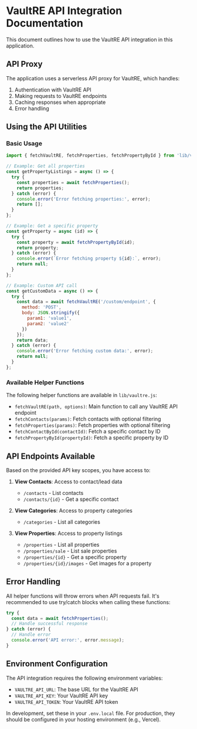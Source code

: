 # VaultRE API Integration Documentation

This document outlines how to use the VaultRE API integration in this application.

## API Proxy

The application uses a serverless API proxy for VaultRE, which handles:

1. Authentication with VaultRE API
2. Making requests to VaultRE endpoints
3. Caching responses when appropriate
4. Error handling

## Using the API Utilities

### Basic Usage

```javascript
import { fetchVaultRE, fetchProperties, fetchPropertyById } from 'lib/vaultre';

// Example: Get all properties
const getPropertyListings = async () => {
  try {
    const properties = await fetchProperties();
    return properties;
  } catch (error) {
    console.error('Error fetching properties:', error);
    return [];
  }
};

// Example: Get a specific property
const getProperty = async (id) => {
  try {
    const property = await fetchPropertyById(id);
    return property;
  } catch (error) {
    console.error(`Error fetching property ${id}:`, error);
    return null;
  }
};

// Example: Custom API call
const getCustomData = async () => {
  try {
    const data = await fetchVaultRE('/custom/endpoint', {
      method: 'POST',
      body: JSON.stringify({ 
        param1: 'value1',
        param2: 'value2'
      })
    });
    return data;
  } catch (error) {
    console.error('Error fetching custom data:', error);
    return null;
  }
};
```

### Available Helper Functions

The following helper functions are available in `lib/vaultre.js`:

- `fetchVaultRE(path, options)`: Main function to call any VaultRE API endpoint
- `fetchContacts(params)`: Fetch contacts with optional filtering
- `fetchProperties(params)`: Fetch properties with optional filtering  
- `fetchContactById(contactId)`: Fetch a specific contact by ID
- `fetchPropertyById(propertyId)`: Fetch a specific property by ID

## API Endpoints Available

Based on the provided API key scopes, you have access to:

1. **View Contacts**: Access to contact/lead data
   - `/contacts` - List contacts
   - `/contacts/{id}` - Get a specific contact

2. **View Categories**: Access to property categories
   - `/categories` - List all categories

3. **View Properties**: Access to property listings
   - `/properties` - List all properties
   - `/properties/sale` - List sale properties
   - `/properties/{id}` - Get a specific property
   - `/properties/{id}/images` - Get images for a property

## Error Handling

All helper functions will throw errors when API requests fail. It's recommended to use try/catch blocks when calling these functions:

```javascript
try {
  const data = await fetchProperties();
  // Handle successful response
} catch (error) {
  // Handle error
  console.error('API error:', error.message);
}
```

## Environment Configuration

The API integration requires the following environment variables:

- `VAULTRE_API_URL`: The base URL for the VaultRE API
- `VAULTRE_API_KEY`: Your VaultRE API key
- `VAULTRE_API_TOKEN`: Your VaultRE API token

In development, set these in your `.env.local` file. For production, they should be configured in your hosting environment (e.g., Vercel). 